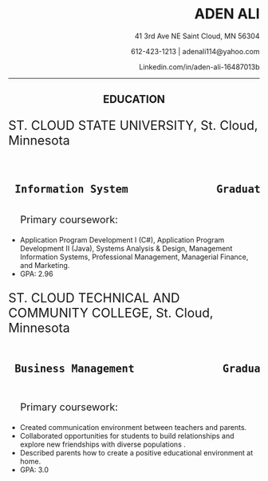 <!DOCTYPE html>
<html>
  
<head>
  
  <link rel="stylesheet"href="style.css"/>
  
</head>

<body>
  
<h1 style="text-align:right;">ADEN ALI</h1> 
<p style="text-align:right;">41 3rd Ave NE Saint Cloud, MN 56304</p>
<p style="text-align:right;">612-423-1213 | adenali114@yahoo.com</p>
<p style="text-align:right;">Linkedin.com/in/aden-ali-16487013b</p>
<hr>

<h2 style="text-align:center;">EDUCATION</h2>   

<p style="font-size:25px;"> ST. CLOUD STATE UNIVERSITY, St. Cloud, Minnesota </p>

<pre> <h2> Information System              Graduation: May 2020</h2></pre> 
  
  
<ul>  
  <p style="font-size:20px;">Primary coursework:</p> 
  <li>Application Program Development I (C#), 
    Application Program Development II (Java), 
    Systems Analysis & Design, Management Information Systems, 
    Professional Management, Managerial Finance, and Marketing.</li>
<li>GPA: 2.96</li>

</ul> 
  
  
<p style="font-size:25px;"> ST. CLOUD TECHNICAL AND COMMUNITY COLLEGE, St. Cloud, Minnesota </p>

 <pre><h2> Business Management              Graduation: May 2016</h2> </pre> 
  
<ul>  
  
  <p style="font-size:20px;">Primary coursework:</p> 
  
  
  <li>Created communication environment between teachers and parents.</li>
  <li>Collaborated opportunities for students to build relationships and explore new friendships with diverse populations .</li>
  <li>Described parents how to create a positive educational environment at home.</li>
  <li>GPA: 3.0</li>

</ul> 


  
  
  
 
  
</body>
</html>  



  




